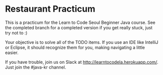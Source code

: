 # Restaurant Practicum

This is a practicum for the Learn to Code Seoul Beginner Java course. See the completed branch for a completed version if you get really stuck, just try not to :)

Your objective is to solve all of the TODO items. If you use an IDE like IntelliJ or Eclipse, it should recognize them for you, making navigating a little easier.

If you have trouble, join us on Slack at http://learntocodela.herokuapp.com/. Just join the #java-kr channel.